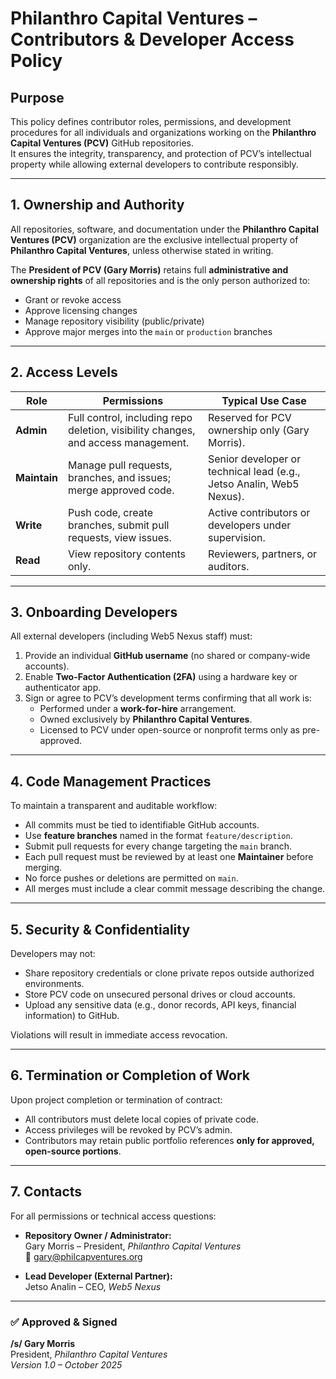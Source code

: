 # Philanthro Capital Ventures – Contributors & Developer Access Policy

## Purpose
This policy defines contributor roles, permissions, and development procedures for all individuals and organizations working on the **Philanthro Capital Ventures (PCV)** GitHub repositories.  
It ensures the integrity, transparency, and protection of PCV’s intellectual property while allowing external developers to contribute responsibly.

---

## 1. Ownership and Authority
All repositories, software, and documentation under the **Philanthro Capital Ventures (PCV)** organization are the exclusive intellectual property of **Philanthro Capital Ventures**, unless otherwise stated in writing.

The **President of PCV (Gary Morris)** retains full **administrative and ownership rights** of all repositories and is the only person authorized to:
- Grant or revoke access
- Approve licensing changes
- Manage repository visibility (public/private)
- Approve major merges into the `main` or `production` branches

---

## 2. Access Levels

| Role | Permissions | Typical Use Case |
|------|--------------|------------------|
| **Admin** | Full control, including repo deletion, visibility changes, and access management. | Reserved for PCV ownership only (Gary Morris). |
| **Maintain** | Manage pull requests, branches, and issues; merge approved code. | Senior developer or technical lead (e.g., Jetso Analin, Web5 Nexus). |
| **Write** | Push code, create branches, submit pull requests, view issues. | Active contributors or developers under supervision. |
| **Read** | View repository contents only. | Reviewers, partners, or auditors. |

---

## 3. Onboarding Developers

All external developers (including Web5 Nexus staff) must:
1. Provide an individual **GitHub username** (no shared or company-wide accounts).  
2. Enable **Two-Factor Authentication (2FA)** using a hardware key or authenticator app.  
3. Sign or agree to PCV’s development terms confirming that all work is:
   - Performed under a **work-for-hire** arrangement.  
   - Owned exclusively by **Philanthro Capital Ventures**.  
   - Licensed to PCV under open-source or nonprofit terms only as pre-approved.  

---

## 4. Code Management Practices

To maintain a transparent and auditable workflow:
- All commits must be tied to identifiable GitHub accounts.  
- Use **feature branches** named in the format `feature/description`.  
- Submit pull requests for every change targeting the `main` branch.  
- Each pull request must be reviewed by at least one **Maintainer** before merging.  
- No force pushes or deletions are permitted on `main`.  
- All merges must include a clear commit message describing the change.

---

## 5. Security & Confidentiality

Developers may not:
- Share repository credentials or clone private repos outside authorized environments.  
- Store PCV code on unsecured personal drives or cloud accounts.  
- Upload any sensitive data (e.g., donor records, API keys, financial information) to GitHub.  

Violations will result in immediate access revocation.

---

## 6. Termination or Completion of Work

Upon project completion or termination of contract:
- All contributors must delete local copies of private code.  
- Access privileges will be revoked by PCV’s admin.  
- Contributors may retain public portfolio references **only for approved, open-source portions**.

---

## 7. Contacts

For all permissions or technical access questions:
- **Repository Owner / Administrator:**  
  Gary Morris – President, *Philanthro Capital Ventures*  
  📧 gary@philcapventures.org  

- **Lead Developer (External Partner):**  
  Jetso Analin – CEO, *Web5 Nexus*

---

### ✅ Approved & Signed

**/s/ Gary Morris**  
President, *Philanthro Capital Ventures*  
*Version 1.0 – October 2025*
